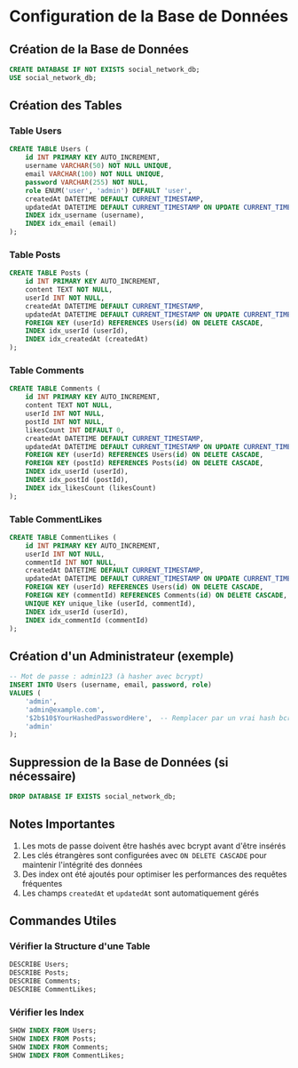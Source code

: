 # Configuration de la Base de Données

## Création de la Base de Données

```sql
CREATE DATABASE IF NOT EXISTS social_network_db;
USE social_network_db;
```

## Création des Tables

### Table Users

```sql
CREATE TABLE Users (
    id INT PRIMARY KEY AUTO_INCREMENT,
    username VARCHAR(50) NOT NULL UNIQUE,
    email VARCHAR(100) NOT NULL UNIQUE,
    password VARCHAR(255) NOT NULL,
    role ENUM('user', 'admin') DEFAULT 'user',
    createdAt DATETIME DEFAULT CURRENT_TIMESTAMP,
    updatedAt DATETIME DEFAULT CURRENT_TIMESTAMP ON UPDATE CURRENT_TIMESTAMP,
    INDEX idx_username (username),
    INDEX idx_email (email)
);
```

### Table Posts

```sql
CREATE TABLE Posts (
    id INT PRIMARY KEY AUTO_INCREMENT,
    content TEXT NOT NULL,
    userId INT NOT NULL,
    createdAt DATETIME DEFAULT CURRENT_TIMESTAMP,
    updatedAt DATETIME DEFAULT CURRENT_TIMESTAMP ON UPDATE CURRENT_TIMESTAMP,
    FOREIGN KEY (userId) REFERENCES Users(id) ON DELETE CASCADE,
    INDEX idx_userId (userId),
    INDEX idx_createdAt (createdAt)
);
```

### Table Comments

```sql
CREATE TABLE Comments (
    id INT PRIMARY KEY AUTO_INCREMENT,
    content TEXT NOT NULL,
    userId INT NOT NULL,
    postId INT NOT NULL,
    likesCount INT DEFAULT 0,
    createdAt DATETIME DEFAULT CURRENT_TIMESTAMP,
    updatedAt DATETIME DEFAULT CURRENT_TIMESTAMP ON UPDATE CURRENT_TIMESTAMP,
    FOREIGN KEY (userId) REFERENCES Users(id) ON DELETE CASCADE,
    FOREIGN KEY (postId) REFERENCES Posts(id) ON DELETE CASCADE,
    INDEX idx_userId (userId),
    INDEX idx_postId (postId),
    INDEX idx_likesCount (likesCount)
);
```

### Table CommentLikes

```sql
CREATE TABLE CommentLikes (
    id INT PRIMARY KEY AUTO_INCREMENT,
    userId INT NOT NULL,
    commentId INT NOT NULL,
    createdAt DATETIME DEFAULT CURRENT_TIMESTAMP,
    updatedAt DATETIME DEFAULT CURRENT_TIMESTAMP ON UPDATE CURRENT_TIMESTAMP,
    FOREIGN KEY (userId) REFERENCES Users(id) ON DELETE CASCADE,
    FOREIGN KEY (commentId) REFERENCES Comments(id) ON DELETE CASCADE,
    UNIQUE KEY unique_like (userId, commentId),
    INDEX idx_userId (userId),
    INDEX idx_commentId (commentId)
);
```

## Création d'un Administrateur (exemple)

```sql
-- Mot de passe : admin123 (à hasher avec bcrypt)
INSERT INTO Users (username, email, password, role)
VALUES (
    'admin',
    'admin@example.com',
    '$2b$10$YourHashedPasswordHere',  -- Remplacer par un vrai hash bcrypt
    'admin'
);
```

## Suppression de la Base de Données (si nécessaire)

```sql
DROP DATABASE IF EXISTS social_network_db;
```

## Notes Importantes

1. Les mots de passe doivent être hashés avec bcrypt avant d'être insérés
2. Les clés étrangères sont configurées avec `ON DELETE CASCADE` pour maintenir l'intégrité des données
3. Des index ont été ajoutés pour optimiser les performances des requêtes fréquentes
4. Les champs `createdAt` et `updatedAt` sont automatiquement gérés

## Commandes Utiles

### Vérifier la Structure d'une Table

```sql
DESCRIBE Users;
DESCRIBE Posts;
DESCRIBE Comments;
DESCRIBE CommentLikes;
```

### Vérifier les Index

```sql
SHOW INDEX FROM Users;
SHOW INDEX FROM Posts;
SHOW INDEX FROM Comments;
SHOW INDEX FROM CommentLikes;
```
